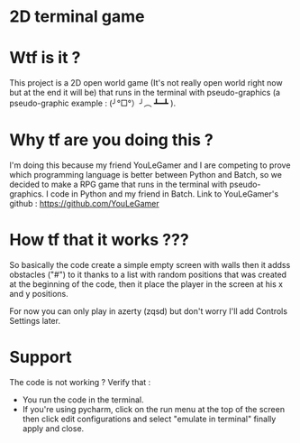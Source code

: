 # 2D terminal game
# Wtf is it ?
This project is a 2D open world game (It's not really open world right now but at the end it will be) that runs in the terminal with pseudo-graphics (a pseudo-graphic example : (╯°□°）╯︵ ┻━┻ ).

# Why tf are you doing this ?
I'm doing this because my friend YouLeGamer and I are competing to prove which programming language is better between Python and Batch, so we decided to make a RPG game that runs in the terminal with pseudo-graphics. I code in Python and my friend in Batch.
Link to YouLeGamer's github : https://github.com/YouLeGamer

# How tf that it works ???
So basically the code create a simple empty screen with walls then it addss obstacles ("#") to it thanks to a list with random positions that was created at the beginning of the code, then it place the player in the screen at his x and y positions.

For now you can only play in azerty (zqsd) but don't worry I'll add Controls Settings later.

# Support
The code is not working ?
Verify that :
- You run the code in the terminal.
- If you're using pycharm, click on the run menu at the top of the screen then click edit configurations and select "emulate in terminal" finally apply and close.
